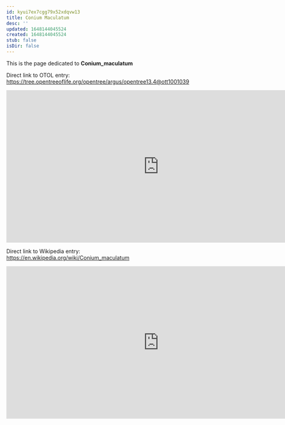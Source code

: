 ```yaml
---
id: kyui7ex7cgg79x52xdqvw13
title: Conium Maculatum
desc: ''
updated: 1648144045524
created: 1648144045524
stub: false
isDir: false
---
```

This is the page dedicated to **Conium_maculatum**


Direct link to OTOL entry: https://tree.opentreeoflife.org/opentree/argus/opentree13.4@ott1001039



<html>
    <body>
    <iframe src="https://tree.opentreeoflife.org/opentree/argus/opentree13.4@ott1001039"
    width="800" height="400" frameborder="0" allowfullscreen> </iframe>
    </body>
</html>
    


Direct link to Wikipedia entry: https://en.wikipedia.org/wiki/Conium_maculatum



<html>
    <body>
    <iframe src="https://en.wikipedia.org/wiki/Conium_maculatum"
    width="800" height="400" frameborder="0" allowfullscreen> </iframe>
    </body>
</html>
    
